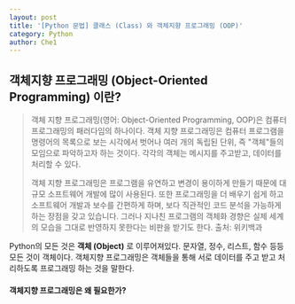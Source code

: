 ```yaml
---
layout: post
title: '[Python 문법] 클래스 (Class) 와 객체지향 프로그래밍 (OOP)'
category: Python
author: Che1
---
```


## 객체지향 프로그래밍 (Object-Oriented Programming) 이란?

>객체 지향 프로그래밍(영어: Object-Oriented Programming, OOP)은 컴퓨터 프로그래밍의 패러다임의 하나이다. 객체 지향 프로그래밍은 컴퓨터 프로그램을 명령어의 목록으로 보는 시각에서 벗어나 여러 개의 독립된 단위, 즉 "객체"들의 모임으로 파악하고자 하는 것이다. 각각의 객체는 메시지를 주고받고, 데이터를 처리할 수 있다.
>
>객체 지향 프로그래밍은 프로그램을 유연하고 변경이 용이하게 만들기 때문에 대규모 소프트웨어 개발에 많이 사용된다. 또한 프로그래밍을 더 배우기 쉽게 하고 소프트웨어 개발과 보수를 간편하게 하며, 보다 직관적인 코드 분석을 가능하게 하는 장점을 갖고 있습니다. 그러나 지나친 프로그램의 객체화 경향은 실제 세계의 모습을 그대로 반영하지 못한다는 비판을 받기도 한다.
>출처: 위키백과

Python의 모든 것은 **객체 (Object)** 로 이루어져있다. 문자열, 정수, 리스트, 함수 등등 모든 것이 객체이다. 객체지향 프로그래밍은 객체들을 통해 서로 데이터를 주고 받고 처리하도록 프로그래밍 하는 것을 말한다.

#### 객체지향 프로그래밍은 왜 필요한가?